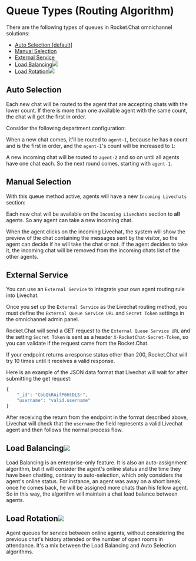 # Queue Types (Routing Algorithm)

There are the following types of queues in Rocket.Chat omnichannel solutions:

* [Auto Selection \[default\]](queue-types-routing-algorithm.md#auto-selection)
* [Manual Selection](queue-types-routing-algorithm.md#manual-selection)
* [External Service](queue-types-routing-algorithm.md#external-service)
* [Load Balancing](queue-types-routing-algorithm.md#load-balancing)![](<../../../../../.gitbook/assets/2021-06-10\_22-31-38 (3) (3) (3) (3) (3) (3) (3) (3) (3) (2) (3) (1) (1) (1) (1) (11).jpg>)
* [Load Rotation](queue-types-routing-algorithm.md#load-rotation)![](<../../../../../.gitbook/assets/2021-06-10\_22-31-38 (3) (3) (3) (3) (3) (3) (3) (3) (3) (2) (3) (1) (1) (1) (1) (21).jpg>)

## Auto Selection

Each new chat will be routed to the agent that are accepting chats with the lower count. If there is more than one available agent with the same count, the chat will get the first in order.

Consider the following department configuration:

When a new chat comes, it'll be routed to `agent-1`, because he has `0` count and is the first in order, and the `agent-1`'s count will be increased to `1`:

A new incoming chat will be routed to `agent-2` and so on until all agents have one chat each. So the next round comes, starting with `agent-1`.

## Manual Selection

With this queue method active, agents will have a new `Incoming Livechats` section:

Each new chat will be available on the `Incoming Livechats` section to **all** agents. So any agent can take a new incoming chat.

When the agent clicks on the incoming Livechat, the system will show the preview of the chat containing the messages sent by the visitor, so the agent can decide if he will take the chat or not. If the agent decides to take it, the incoming chat will be removed from the incoming chats list of the other agents.

## External Service

You can use an `External Service` to integrate your own agent routing rule into Livechat.

Once you set up the `External Service` as the Livechat routing method, you must define the `External Queue Service URL` and `Secret Token` settings in the omnichannel admin panel.

Rocket.Chat will send a GET request to the `External Queue Service URL` and the setting `Secret Token` is sent as a header `X-RocketChat-Secret-Token`, so you can validate if the request came from the Rocket.Chat.

If your endpoint returns a response status other than 200, Rocket.Chat will try 10 times until it receives a valid response.

Here is an example of the JSON data format that Livechat will wait for after submitting the get request:

```javascript
{
    "_id": "CbbQkRAifP6HtDLSr",
    "username": "valid.username"
}
```

After receiving the return from the endpoint in the format described above, Livechat will check that the `username` the field represents a valid Livechat agent and then follows the normal process flow.

## Load Balancing![](<../../../../../.gitbook/assets/2021-06-10\_22-31-38 (3) (3) (3) (3) (3) (3) (3) (3) (3) (2) (3) (1) (1) (1) (1) (1).jpg>)

Load Balancing is an enterprise-only feature. It is also an auto-assignment algorithm, but it will consider the agent's online status and the time they have been chatting, contrary to auto-selection, which only considers the agent's online status. For instance, an agent was away on a short break; once he comes back, he will be assigned more chats than his fellow agent. So in this way, the algorithm will maintain a chat load balance between agents.

## Load Rotation![](<../../../../../.gitbook/assets/2021-06-10\_22-31-38 (3) (3) (3) (3) (3) (3) (3) (3) (3) (2) (3) (1) (1) (1) (1) (20).jpg>)

Agent queues for service between online agents, without considering the previous chat's history attended or the number of open rooms in attendance. It's a mix between the Load Balancing and Auto Selection algorithms.
